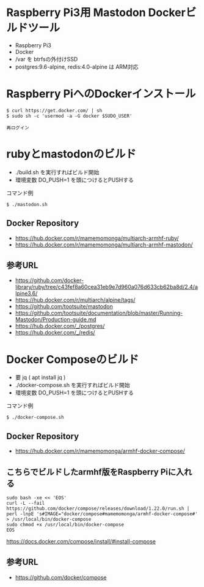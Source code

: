 # Raspberry Pi3用 Mastodon Dockerビルドツール

* Raspberry Pi3
* Docker
* /var を btrfsの外付けSSD
* postgres:9.6-alpine, redis:4.0-alpine は ARM対応

# Raspberry PiへのDockerインストール

	$ curl https://get.docker.com/ | sh
	$ sudo sh -c 'usermod -a -G docker $SUDO_USER'
	
	再ログイン

# rubyとmastodonのビルド

* ./build.sh を実行すればビルド開始
* 環境変数 DO\_PUSH=1 を頭につけるとPUSHする

コマンド例

	$ ./mastodon.sh

## Docker Repository

* https://hub.docker.com/r/mamemomonga/multiarch-armhf-ruby/
* https://hub.docker.com/r/mamemomonga/multiarch-armhf-mastodon/

## 参考URL

* https://github.com/docker-library/ruby/tree/c43fef8a60cea31eb9e7d960a076d633cb62ba8d/2.4/alpine3.6/
* https://hub.docker.com/r/multiarch/alpine/tags/
* https://github.com/tootsuite/mastodon
* https://github.com/tootsuite/documentation/blob/master/Running-Mastodon/Production-guide.md
* https://hub.docker.com/_/postgres/
* https://hub.docker.com/_/redis/

# Docker Composeのビルド

* 要 jq ( apt install jq )
* ./docker-compose.sh を実行すればビルド開始
* 環境変数 DO\_PUSH=1 を頭につけるとPUSHする

コマンド例

	$ ./docker-compose.sh

## Docker Repository

* https://hub.docker.com/r/mamemomonga/armhf-docker-compose/

## こちらでビルドしたarmhf版をRaspberry Piに入れる

	sudo bash -xe << 'EOS'
	curl -L --fail https://github.com/docker/compose/releases/download/1.22.0/run.sh | perl -lnpE 's#IMAGE="docker/compose#mamemomonga/armhf-docker-compose#' > /usr/local/bin/docker-compose
	sudo chmod +x /usr/local/bin/docker-compose
	EOS

https://docs.docker.com/compose/install/#install-compose

## 参考URL

* https://github.com/docker/compose

